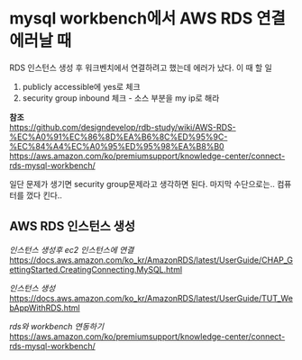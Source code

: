 # mysql workbench에서 AWS RDS 연결 에러날 때  

RDS 인스턴스 생성 후 워크벤치에서 연결하려고 했는데 에러가 났다. 이 때 할 일  
1. publicly accessible에 yes로 체크
2. security group inbound 체크 - 소스 부분을 my ip로 해라  

**참조**  
https://github.com/designdevelop/rdb-study/wiki/AWS-RDS-%EC%A0%91%EC%86%8D%EA%B6%8C%ED%95%9C-%EC%84%A4%EC%A0%95%ED%95%98%EA%B8%B0  
https://aws.amazon.com/ko/premiumsupport/knowledge-center/connect-rds-mysql-workbench/  

일단 문제가 생기면 security group문제라고 생각하면 된다. 
마지막 수단으로는.. 컴퓨터를 껐다 킨다..   


## AWS RDS 인스턴스 생성  
*인스턴스 생성후 ec2 인스턴스에 연결*   
https://docs.aws.amazon.com/ko_kr/AmazonRDS/latest/UserGuide/CHAP_GettingStarted.CreatingConnecting.MySQL.html  

*인스턴스 생성*  
https://docs.aws.amazon.com/ko_kr/AmazonRDS/latest/UserGuide/TUT_WebAppWithRDS.html  

*rds와 workbench 연동하기*  
https://aws.amazon.com/ko/premiumsupport/knowledge-center/connect-rds-mysql-workbench/  
